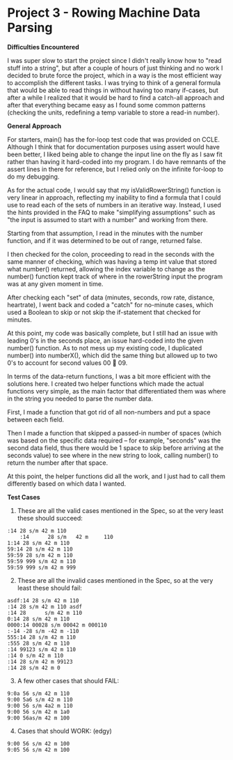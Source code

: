 # Project 3 - Rowing Machine Data Parsing

**Difficulties Encountered**

I was super slow to start the project since I didn&#39;t really know how to &quot;read stuff into a string&quot;, but after a couple of hours of just thinking and no work I decided to brute force the project, which in a way is the most efficient way to accomplish the different tasks. I was trying to think of a general formula that would be able to read things in without having too many if-cases, but after a while I realized that it would be hard to find a catch-all approach and after that everything became easy as I found some common patterns (checking the units, redefining a temp variable to store a read-in number).

**General Approach**

For starters, main() has the for-loop test code that was provided on CCLE. Although I think that for documentation purposes using assert would have been better, I liked being able to change the input line on the fly as I saw fit rather than having it hard-coded into my program. I do have remnants of the assert lines in there for reference, but I relied only on the infinite for-loop to do my debugging.

As for the actual code, I would say that my isValidRowerString() function is very linear in approach, reflecting my inability to find a formula that I could use to read each of the sets of numbers in an iterative way. Instead, I used the hints provided in the FAQ to make &quot;simplifying assumptions&quot; such as &quot;the input is assumed to start with a number&quot; and working from there.

Starting from that assumption, I read in the minutes with the number function, and if it was determined to be out of range, returned false.

I then checked for the colon, proceeding to read in the seconds with the same manner of checking, which was having a temp int value that stored what number() returned, allowing the index variable to change as the number() function kept track of where in the rowerString input the program was at any given moment in time.

After checking each &quot;set&quot; of data (minutes, seconds, row rate, distance, heartrate), I went back and coded a &quot;catch&quot; for no-minute cases, which used a Boolean to skip or not skip the if-statement that checked for minutes.

At this point, my code was basically complete, but I still had an issue with leading 0&#39;s in the seconds place, an issue hard-coded into the given number() function. As to not mess up my existing code, I duplicated number() into numberX(), which did the same thing but allowed up to two 0&#39;s to account for second values 00  09.

In terms of the data-return functions, I was a bit more efficient with the solutions here. I created two helper functions which made the actual functions very simple, as the main factor that differentiated them was where in the string you needed to parse the number data.

First, I made a function that got rid of all non-numbers and put a space between each field.

Then I made a function that skipped a passed-in number of spaces (which was based on the specific data required – for example, &quot;seconds&quot; was the second data field, thus there would be 1 space to skip before arriving at the seconds value) to see where in the new string to look, calling number() to return the number after that space.

At this point, the helper functions did all the work, and I just had to call them differently based on which data I wanted.

**Test Cases**
  1. These are all the valid cases mentioned in the Spec, so at the very least these should succeed:

    :14 28 s/m 42 m 110
        :14      28 s/m   42 m     110
    1:14 28 s/m 42 m 110
    59:14 28 s/m 42 m 110
    59:59 28 s/m 42 m 110
    59:59 999 s/m 42 m 110
    59:59 999 s/m 42 m 999
  2. These are all the invalid cases mentioned in the Spec, so at the very least these should fail:

    asdf:14 28 s/m 42 m 110
    :14 28 s/m 42 m 110 asdf
    :14 28      s/m 42 m 110
    0:14 28 s/m 42 m 110
    0000:14 00028 s/m 00042 m 000110
    :-14 -28 s/m -42 m -110
    555:14 28 s/m 42 m 110
    :555 28 s/m 42 m 110
    :14 99123 s/m 42 m 110
    :14 0 s/m 42 m 110
    :14 28 s/m 42 m 99123
    :14 28 s/m 42 m 0
  3. A few other cases that should FAIL:

    9:0a 56 s/m 42 m 110
    9:00 5a6 s/m 42 m 110
    9:00 56 s/m 4a2 m 110
    9:00 56 s/m 42 m 1a0
    9:00 56as/m 42 m 100
  4. Cases that should WORK: (edgy)

    9:00 56 s/m 42 m 100
    9:05 56 s/m 42 m 100